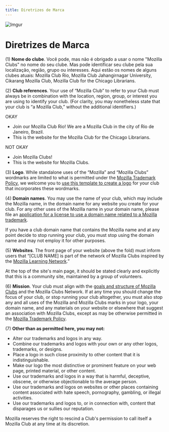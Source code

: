 ```yaml
---
title: Diretrizes de Marca
---
```

![Imgur](http://i.imgur.com/LWGqCAS.png?1)

# Diretrizes de Marca

(1) **Nome do clube**. Você pode, mas não é obrigado a usar o nome "Mozilla Clubs" no nome do seu clube. Mas pode identificar seu clube pela sua localização, região, grupo ou interesses. Aqui estão os nomes de alguns clubes atuais: Mozilla Club Rio, Mozilla Club Jahangirnagar University, Cikarang Mozilla Club, Mozilla Club for the Chicago Librarians.

(2) **Club references**. Your use of “Mozilla Club” to refer to your Club must always be in combination with the location, region, group, or interest you are using to identify your club. (For clarity, you may nonetheless state that your club is “a Mozilla Club,” without the additional identifiers.)

OKAY
- Join our Mozilla Club Rio! We are a Mozilla Club in the city of Rio de Janeiro, Brazil.
- This is the website for the Mozilla Club for the Chicago Librarians.

NOT OKAY
- Join Mozilla Clubs!
- This is the website for Mozilla Clubs.

(3) **Logo**. While standalone uses of the “Mozilla” and “Mozilla Clubs” wordmarks are limited to what is permitted under the [Mozilla Trademark Policy](https://www.mozilla.org/en-US/foundation/trademarks/policy/), we welcome you to [use this template to create a logo](https://sabby.makes.org/thimble/NzYxNzkwOTc2/mozilla-clubs-wordmark) for your club that incorporates these wordmarks.

(4) **Domain names**. You may use the name of your club, which may include the Mozilla name, in the domain name for any website you create for your club. For any other uses of the Mozilla name in your domain name, please file an [application for a license to use a domain name related to a Mozilla trademark](http://static.mozilla.com/foundation/documents/domain-name-license.pdf).

If you have a club domain name that contains the Mozilla name and at any point decide to stop running your club, you must stop using the domain name and may not employ it for other purposes.

(5) **Websites**. The front page of your website (above the fold) must inform users that “[CLUB NAME] is part of the network of Mozilla Clubs inspired by the [Mozilla Learning Network](https://teach.mozilla.org/).”

At the top of the site's main page, it should be stated clearly and explicitly that this is a community site, maintained by a group of volunteers.

(6) **Mission**. Your club must align with the [goals and structure of Mozilla Clubs](http://mozilla.github.io/learning-networks/clubs/) and the Mozilla Clubs Network. If at any time you should change the focus of your club, or stop running your club altogether, you must also stop any and all uses of the Mozilla and Mozilla Clubs marks in your logo, your domain name, and any materials on your website or elsewhere that suggest an association with Mozilla Clubs, except as may be otherwise permitted in the [Mozilla Trademark Policy](https://www.mozilla.org/en-US/foundation/trademarks/policy/).

(7) **Other than as permitted here, you may not:**
* Alter our trademarks and logos in any way.
* Combine our trademarks and logos with your own or any other logos, trademarks, or designs.
* Place a logo in such close proximity to other content that it is indistinguishable.
* Make our logo the most distinctive or prominent feature on your web page, printed material, or other content.
* Use our trademarks and logos in a way that is harmful, deceptive, obscene, or otherwise objectionable to the average person.
* Use our trademarks and logos on websites or other places containing content associated with hate speech, pornography, gambling, or illegal activities.
* Use our trademarks and logos to, or in connection with, content that disparages us or sullies our reputation.

Mozilla reserves the right to rescind a Club's permission to call itself a Mozilla Club at any time at its discretion.
